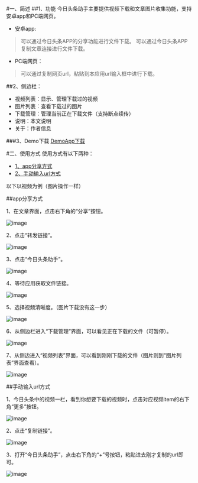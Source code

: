 #一、简述
##1、功能
今日头条助手主要提供视频下载和文章图片收集功能，支持安卓app和PC端网页。
	
- 安卓app:
>可以通过今日头条APP的分享功能进行文件下载。
>可以通过今日头条APP复制文章连接进行文件下载。

- PC端网页：
>可以通过复制网页url，粘贴到本应用url输入框中进行下载。

##2、侧边栏：

- 视频列表：显示、管理下载过的视频
- 图片列表：查看下载过的图片
- 下载管理：管理当前正在下载文件（支持断点续传）
- 说明：本文说明
- 关于：作者信息

###3、Demo下载
[DemoApp下载](app-release.apk)


#二、使用方式 
使用方式有以下两种：

- [1、app分享方式](#app分享方式)
- [2、手动输入url方式](#手动输入url方式)

以下以视频为例（图片操作一样）

##app分享方式

1、在文章界面，点击右下角的“分享”按钮。

![image](Explain/way1/1.png)

2、点击“转发链接”。

![image](Explain/way1/2.png)

3、点击“今日头条助手”。

![image](Explain/way1/3.png)

4、等待应用获取文件链接。

![image](Explain/way1/4.png)

5、选择视频清晰度。（图片下载没有这一步）

![image](Explain/way1/5.png)

6、从侧边栏进入“下载管理”界面，可以看见正在下载的文件（可暂停）。

![image](Explain/way1/6.png)

7、从侧边进入“视频列表”界面，可以看到刚刚下载的文件（图片则到“图片列表”界面查看）。

![image](Explain/way1/7.png)

##手动输入url方式

1、今日头条中的视频一栏，看到你想要下载的视频时，点击对应视频item的右下角“更多”按钮。

![image](Explain/way2/1.png)

2、点击“复制链接”。

![image](Explain/way2/2.png)

3、打开“今日头条助手”，点击右下角的“+”号按钮，粘贴进去刚才复制的url即可。

![image](Explain/way2/3.png)